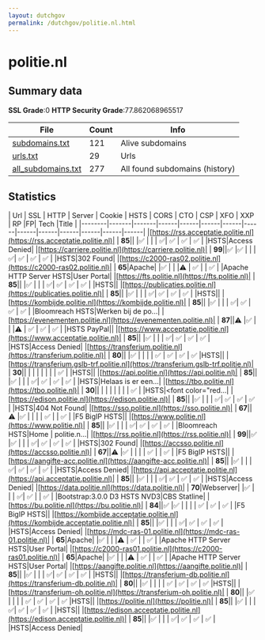 ```yaml
---
layout: dutchgov
permalink: /dutchgov/politie.nl.html
---
```



# politie.nl
## Summary data


**SSL Grade**:0
**HTTP Security Grade**:77.862068965517


| File       | Count | Info |
|------------|-------|------|
|[subdomains.txt](/data/politie.nl/subdomains.txt)|121|Alive subdomains|
|[urls.txt](/data/politie.nl/urls.txt)|29|Urls|
|[all_subdomains.txt](/data/politie.nl/all_subdomains.txt)|277|All found subdomains (history)|


## Statistics


| Url | SSL | HTTP | Server | Cookie | HSTS | CORS | CTO | CSP | XFO | XXP | RP |FP| Tech |Title |
|--------|-------|-------|------|------|------|------|------|------|------|------|------|------|------|
|[https://rss.acceptatie.politie.nl](https://rss.acceptatie.politie.nl)| | **85**|| |:white_check_mark: | | | :white_check_mark:| :white_check_mark: | :white_check_mark: | :white_check_mark: | |HSTS|Access Denied|
|[https://carriere.politie.nl](https://carriere.politie.nl)| | **99**||:white_check_mark: |:white_check_mark: | | | :white_check_mark:| :white_check_mark: | :white_check_mark: | :white_check_mark: | |HSTS|302 Found|
|[https://c2000-ras02.politie.nl](https://c2000-ras02.politie.nl)| | **65**|Apache| |:white_check_mark: | | |:warning: | :white_check_mark: | | :white_check_mark: | |Apache HTTP Server HSTS|User Portal|
|[https://fts.politie.nl](https://fts.politie.nl)| | **85**|| |:white_check_mark: | | | :white_check_mark:| :white_check_mark: | :white_check_mark: | :white_check_mark: | |HSTS||
|[https://publicaties.politie.nl](https://publicaties.politie.nl)| | **85**|| |:white_check_mark: | | | :white_check_mark:| :white_check_mark: | :white_check_mark: | :white_check_mark: | |HSTS||
|[https://kombijde.politie.nl](https://kombijde.politie.nl)| | **85**|| |:white_check_mark: | | | :white_check_mark:| :white_check_mark: | :white_check_mark: | :white_check_mark: | |Bloomreach HSTS|Werken bij de po...|
|[https://evenementen.politie.nl](https://evenementen.politie.nl)| | **87**||:warning: |:white_check_mark: | | |:warning: | :white_check_mark: | :white_check_mark: | :white_check_mark: | |HSTS PayPal||
|[https://www.acceptatie.politie.nl](https://www.acceptatie.politie.nl)| | **85**|| |:white_check_mark: | | | :white_check_mark:| :white_check_mark: | :white_check_mark: | :white_check_mark: | |HSTS|Access Denied|
|[https://transferium.politie.nl](https://transferium.politie.nl)| | **80**|| |:white_check_mark: | | | | :white_check_mark: | :white_check_mark: | :white_check_mark: | :white_check_mark: |HSTS||
|[https://transferium.gslb-trf.politie.nl](https://transferium.gslb-trf.politie.nl)| | **30**|| | | | | | | | :white_check_mark: | |HSTS||
|[https://api.politie.nl](https://api.politie.nl)| | **85**|| |:white_check_mark: | | | :white_check_mark:| :white_check_mark: | :white_check_mark: | :white_check_mark: | |HSTS|Helaas is er een...|
|[https://tbo.politie.nl](https://tbo.politie.nl)| | **30**|| | | | | | | | :white_check_mark: | |HSTS|<font color="red...|
|[https://edison.politie.nl](https://edison.politie.nl)| | **85**|| |:white_check_mark: | | | :white_check_mark:| :white_check_mark: | :white_check_mark: | :white_check_mark: | |HSTS|404 Not Found|
|[https://sso.politie.nl](https://sso.politie.nl)| | **67**||:warning: |:white_check_mark: | | | | :white_check_mark: | | :white_check_mark: | |F5 BigIP HSTS||
|[https://www.politie.nl](https://www.politie.nl)| | **85**|| |:white_check_mark: | | | :white_check_mark:| :white_check_mark: | :white_check_mark: | :white_check_mark: | |Bloomreach HSTS|Home | politie.n...|
|[https://rss.politie.nl](https://rss.politie.nl)| | **99**||:white_check_mark: |:white_check_mark: | | | :white_check_mark:| :white_check_mark: | :white_check_mark: | :white_check_mark: | |HSTS|302 Found|
|[https://accsso.politie.nl](https://accsso.politie.nl)| | **67**||:warning: |:white_check_mark: | | | | :white_check_mark: | | :white_check_mark: | |F5 BigIP HSTS||
|[https://aangifte-acc.politie.nl](https://aangifte-acc.politie.nl)| | **85**|| |:white_check_mark: | | | :white_check_mark:| :white_check_mark: | :white_check_mark: | :white_check_mark: | |HSTS|Access Denied|
|[https://api.acceptatie.politie.nl](https://api.acceptatie.politie.nl)| | **85**|| |:white_check_mark: | | | :white_check_mark:| :white_check_mark: | :white_check_mark: | :white_check_mark: | |HSTS|Access Denied|
|[https://data.politie.nl](https://data.politie.nl)| | **70**|Webserver| |:white_check_mark: | | | :white_check_mark:| :white_check_mark: | | :white_check_mark: | |Bootstrap:3.0.0 D3 HSTS NVD3|CBS Statline|
|[https://bu.politie.nl](https://bu.politie.nl)| | **84**||:white_check_mark: |:white_check_mark: | | | | :white_check_mark: | :white_check_mark: | :white_check_mark: | |F5 BigIP HSTS||
|[https://kombijde.acceptatie.politie.nl](https://kombijde.acceptatie.politie.nl)| | **85**|| |:white_check_mark: | | | :white_check_mark:| :white_check_mark: | :white_check_mark: | :white_check_mark: | |HSTS|Access Denied|
|[https://mdc-ras-01.politie.nl](https://mdc-ras-01.politie.nl)| | **65**|Apache| |:white_check_mark: | | |:warning: | :white_check_mark: | | :white_check_mark: | |Apache HTTP Server HSTS|User Portal|
|[https://c2000-ras01.politie.nl](https://c2000-ras01.politie.nl)| | **65**|Apache| |:white_check_mark: | | |:warning: | :white_check_mark: | | :white_check_mark: | |Apache HTTP Server HSTS|User Portal|
|[https://aangifte.politie.nl](https://aangifte.politie.nl)| | **85**|| |:white_check_mark: | | | :white_check_mark:| :white_check_mark: | :white_check_mark: | :white_check_mark: | |HSTS||
|[https://transferium-db.politie.nl](https://transferium-db.politie.nl)| | **80**|| |:white_check_mark: | | | | :white_check_mark: | :white_check_mark: | :white_check_mark: | :white_check_mark: |HSTS||
|[https://transferium-oh.politie.nl](https://transferium-oh.politie.nl)| | **80**|| |:white_check_mark: | | | | :white_check_mark: | :white_check_mark: | :white_check_mark: | :white_check_mark: |HSTS||
|[https://politie.nl](https://politie.nl)| | **85**|| |:white_check_mark: | | | :white_check_mark:| :white_check_mark: | :white_check_mark: | :white_check_mark: | |HSTS||
|[https://edison.acceptatie.politie.nl](https://edison.acceptatie.politie.nl)| | **85**|| |:white_check_mark: | | | :white_check_mark:| :white_check_mark: | :white_check_mark: | :white_check_mark: | |HSTS|Access Denied|